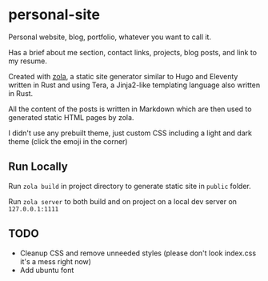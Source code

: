# personal-site

Personal website, blog, portfolio, whatever you want to call it.

Has a brief about me section, contact links, projects, blog posts, and link to my resume.

Created with [zola](https://github.com/getzola/zola), a static site generator similar to Hugo and Eleventy written in Rust
and using Tera, a Jinja2-like templating language also written in Rust.

All the content of the posts is written in Markdown which are then used to generated static HTML pages by zola.

I didn't use any prebuilt theme, just custom CSS including a light and dark theme (click the emoji in the corner)

## Run Locally

Run `zola build` in project directory to generate static site in `public` folder.

Run `zola server` to both build and on project on a local dev server on `127.0.0.1:1111`

## TODO
 - Cleanup CSS and remove unneeded styles (please don't look index.css it's a mess right now)
 - Add ubuntu font

